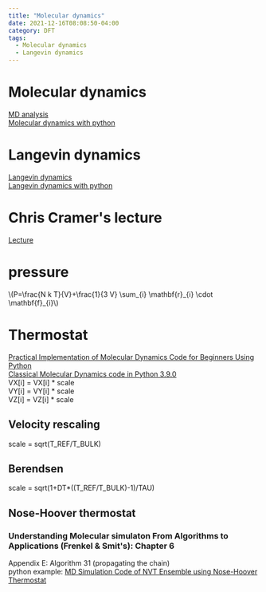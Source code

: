 ```yaml
---
title: "Molecular dynamics"
date: 2021-12-16T08:08:50-04:00
category: DFT
tags:
  - Molecular dynamics
  - Langevin dynamics
---
```


# Molecular dynamics

[MD analysis](https://www.mdanalysis.org/)  
[Molecular dynamics with python](https://nznano.blogspot.com/2017/11/molecular-dynamics-in-python.html)  

# Langevin dynamics
[Langevin dynamics](https://en.wikipedia.org/wiki/Langevin_dynamics)  
[Langevin dynamics with python](https://hockygroup.hosting.nyu.edu/exercise/langevin-dynamics.html)  

# Chris Cramer's lecture
[Lecture](http://pollux.chem.umn.edu/8021/Lectures/)  

# pressure
<p><span class="math inline">\(P=\frac{N k T}{V}+\frac{1}{3 V} \sum_{i} \mathbf{r}_{i} \cdot \mathbf{f}_{i}\)</span></p>  

# Thermostat
[Practical Implementation of Molecular Dynamics Code for Beginners Using Python](https://www.preprints.org/manuscript/202012.0179/v1)  
[Classical Molecular Dynamics code in Python 3.9.0](https://github.com/ydsumith/Molecular-Dynamics/tree/master/Python_MD)  
VX[i] = VX[i] * scale  
VY[i] = VY[i] * scale  
VZ[i] = VZ[i] * scale  
## Velocity rescaling
scale = sqrt(T_REF/T_BULK)  
## Berendsen
scale = sqrt(1+DT*((T_REF/T_BULK)-1)/TAU)  

## Nose-Hoover thermostat
### Understanding Molecular simulaton From Algorithms to Applications (Frenkel & Smit's): Chapter 6
Appendix E: Algorithm 31 (propagating the chain)  
python example: [MD Simulation Code of NVT Ensemble using Nose-Hoover Thermostat](https://github.com/songbin6280/MD_NVT_NH_Python/blob/master/serial_d.py)  

